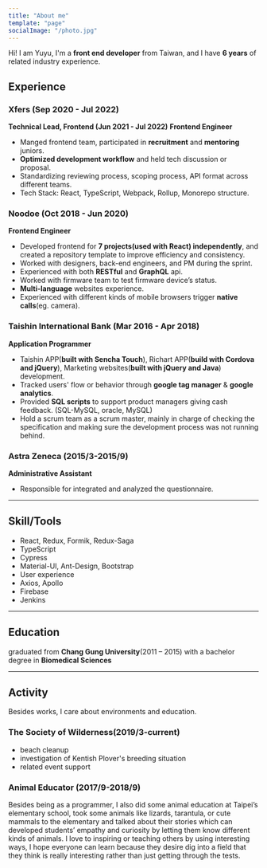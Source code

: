 ```yaml
---
title: "About me"
template: "page"
socialImage: "/photo.jpg"
---
```


Hi! I am Yuyu, I'm a **front end developer** from Taiwan, and I have **6 years** of related industry experience.

## Experience

### Xfers (Sep 2020 - Jul 2022)

**Technical Lead, Frontend (Jun 2021 - Jul 2022)**
**Frontend Engineer**

- Manged frontend team, participated in **recruitment** and **mentoring** juniors.
- **Optimized development workflow** and held tech discussion or proposal.
- Standardizing reviewing process, scoping process, API format across different teams.
- Tech Stack: React, TypeScript, Webpack, Rollup, Monorepo structure.

### Noodoe (Oct 2018 - Jun 2020)

**Frontend Engineer**

- Developed frontend for **7 projects(used with React) independently**, and created a repository template to improve efficiency and consistency.
- Worked with designers, back-end engineers, and PM during the sprint.
- Experienced with both **RESTful** and **GraphQL** api.
- Worked with firmware team to test firmware device’s status.
- **Multi-language** websites experience.
- Experienced with different kinds of mobile browsers trigger **native calls**(eg. camera).

### Taishin International Bank (Mar 2016 - Apr 2018)

**Application Programmer**

- Taishin APP(**built with Sencha Touch**), Richart APP(**build with Cordova and jQuery**), Marketing websites(**built with jQuery and Java**) development.
- Tracked users' flow or behavior through **google tag manager** & **google analytics**.
- Provided **SQL scripts** to support product managers giving cash feedback. (SQL-MySQL, oracle, MySQL)
- Hold a scrum team as a scrum master, mainly in charge of checking the specification and making sure the development process was not running behind.

### Astra Zeneca (2015/3-2015/9)

**Administrative Assistant**

- Responsible for integrated and analyzed the questionnaire.

---

## Skill/Tools

- React, Redux, Formik, Redux-Saga
- TypeScript
- Cypress
- Material-UI, Ant-Design, Bootstrap
- User experience
- Axios, Apollo
- Firebase
- Jenkins

---

## Education

graduated from **Chang Gung University**(2011 – 2015) with a bachelor degree in **Biomedical Sciences**

---

## Activity

Besides works, I care about environments and education.

### The Society of Wilderness(2019/3-current)

- beach cleanup
- investigation of Kentish Plover's breeding situation
- related event support

### Animal Educator (2017/9-2018/9)

Besides being as a programmer, I also did some animal education at Taipei’s elementary school, took some animals like lizards, tarantula, or cute mammals to the elementary and talked about their stories which can developed students’ empathy and curiosity by letting them know different kinds of animals. I love to inspiring or teaching others by using interesting ways, I hope everyone can learn because they desire dig into a field that they think is really interesting rather than just getting through the tests.
